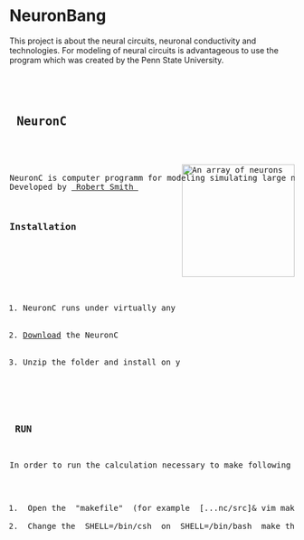 # NeuronBang
This project is about the neural circuits, neuronal conductivity and technologies.
For modeling of neural circuits is advantageous to use the program which was created by the Penn State University.
<pre class="htmlize" id="sample-project">
<div class="sixteen columns"><hr></div>
<h2> NeuronC </h2>
<p>
<img style="-webkit-user-select: none; cursor: zoom-in;" src="http://retina.anatomy.upenn.edu/~rob/spike_gen.png" alt="An array of neurons" title="NeuronC program" align="right" data-canonical-src="http://retina.anatomy.upenn.edu/~rob/spike_gen.png" style="max-width:10%;" width="199" height="199">
NeuronC is computer programm for modeling simulating large neural circuits.
Developed by <a href="http://retina.anatomy.upenn.edu/~rob/"> Robert Smith </a>
</p>
<div class="one-third column"><h3 class="offset-by-one">Installation</h3></div>
<div class="two-thirds column">
      <a name="installayion"></a>
      <ol>
        <li>NeuronC runs under virtually any Unix system, and is currently developed under Linux</li>
        <li><a href="http://vrc.med.upenn.edu/files/nc.tgz">Download</a> the NeuronC</li>
        <li>Unzip the folder and install on you system</li>
      </ol>
</div>
<h3> RUN </h3>
<p>In order to run the calculation necessary to make following adjustments in the program:</p>
<ol>
<li> Open the <span class="string"> "makefile" </span> (for example <kbd> [...nc/src]& vim makefile </kbd> ) </li> 
<li> Change the <kbd> SHELL=/bin/csh </kbd> on <kbd> SHELL=/bin/bash </kbd> make this change to all makefiles program </li>

</ol>
